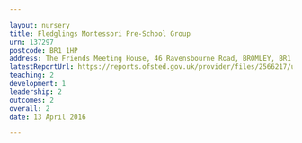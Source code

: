 ```yaml
---

layout: nursery
title: Fledglings Montessori Pre-School Group
urn: 137297
postcode: BR1 1HP
address: The Friends Meeting House, 46 Ravensbourne Road, BROMLEY, BR1 1HP
latestReportUrl: https://reports.ofsted.gov.uk/provider/files/2566217/urn/137297.pdf
teaching: 2
development: 1
leadership: 2
outcomes: 2
overall: 2
date: 13 April 2016

---
```

